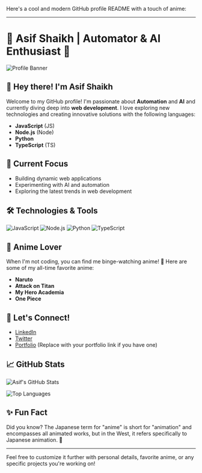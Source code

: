 Here's a cool and modern GitHub profile README with a touch of anime:

---

# 🌟 Asif Shaikh | Automator & AI Enthusiast 🌟

![Profile Banner]([https://imgur.com/a/berserk-gToO3BP](https://imgur.com/a/berserk-gToO3BP))

## 👋 Hey there! I'm Asif Shaikh

Welcome to my GitHub profile! I'm passionate about **Automation** and **AI** and currently diving deep into **web development**. I love exploring new technologies and creating innovative solutions with the following languages:

- **JavaScript** (JS)
- **Node.js** (Node)
- **Python**
- **TypeScript** (TS)

## 🚀 Current Focus

- Building dynamic web applications
- Experimenting with AI and automation
- Exploring the latest trends in web development

## 🛠️ Technologies & Tools

![JavaScript](https://img.shields.io/badge/JavaScript-F7DF1C?style=flat-square&logo=javascript&logoColor=000000)
![Node.js](https://img.shields.io/badge/Node.js-339933?style=flat-square&logo=node.js&logoColor=ffffff)
![Python](https://img.shields.io/badge/Python-3776AB?style=flat-square&logo=python&logoColor=ffffff)
![TypeScript](https://img.shields.io/badge/TypeScript-3178C6?style=flat-square&logo=typescript&logoColor=ffffff)

## 🌸 Anime Lover

When I'm not coding, you can find me binge-watching anime! 🎥 Here are some of my all-time favorite anime:

- **Naruto**
- **Attack on Titan**
- **My Hero Academia**
- **One Piece**

## 💬 Let's Connect!

- [LinkedIn](https://www.linkedin.com/in/asifshaikh)
- [Twitter](https://twitter.com/AsifShaikh)
- [Portfolio](https://asifshaikh.dev) (Replace with your portfolio link if you have one)

## 📈 GitHub Stats

![Asif's GitHub Stats](https://github-readme-stats.vercel.app/api?username=AsifShaikh&show_icons=true&hide_title=true&count_private=true&include_all_commits=true&hide=prs&theme=gruvbox)

![Top Languages](https://github-readme-stats.vercel.app/api/top-langs/?username=AsifShaikh&hide_title=true&layout=compact&theme=gruvbox)

## ✨ Fun Fact

Did you know? The Japanese term for "anime" is short for "animation" and encompasses all animated works, but in the West, it refers specifically to Japanese animation. 🌟

---

Feel free to customize it further with personal details, favorite anime, or any specific projects you're working on!

<!---
AsifShinzo/AsifShinzo is a ✨ special ✨ repository because its `README.md` (this file) appears on your GitHub profile.
You can click the Preview link to take a look at your changes.
--->
